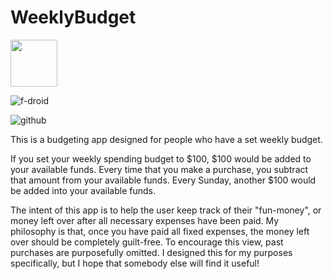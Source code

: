 # WeeklyBudget

[<img src="https://fdroid.gitlab.io/artwork/badge/get-it-on.png" height="75">](https://f-droid.org/en/packages/com.cohenchris.weeklybudget)

![f-droid](https://img.shields.io/f-droid/v/com.cohenchris.weeklybudget.svg)

![github](https://img.shields.io/github/release/cohenchris/WeeklyBudget.svg?logo=github)



This is a budgeting app designed for people who have a set weekly budget.

If you set your weekly spending budget to $100, $100 would be added to your
available funds. Every time that you make a purchase, you subtract that
amount from your available funds. Every Sunday, another $100 would be added into
your available funds.

The intent of this app is to help the user keep track of their "fun-money", or money left
over after all necessary expenses have been paid. My philosophy is that, once you
have paid all fixed expenses, the money left over should be completely guilt-free.
To encourage this view, past purchases are purposefully omitted. I designed this for
my purposes specifically, but I hope that somebody else will find it useful!

